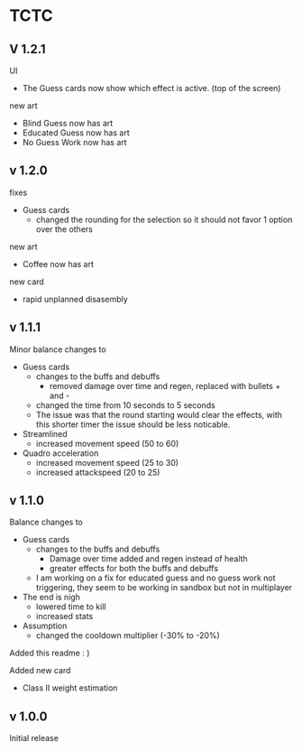# TCTC

## V 1.2.1

UI
- The Guess cards now show which effect is active. (top of the screen)

new art
- Blind Guess now has art
- Educated Guess now has art
- No Guess Work now has art

## v 1.2.0

fixes
- Guess cards
	- changed the rounding for the selection so it should not favor 1 option over the others


new art
- Coffee now has art

new card
- rapid unplanned disasembly



## v 1.1.1

Minor balance changes to
- Guess cards 
	- changes to the buffs and debuffs
		- removed damage over time and regen, replaced with bullets + and -
	- changed the time from 10 seconds to 5 seconds
	- The issue was that the round starting would clear the effects, with this shorter timer the issue should be less noticable.
- Streamlined
	- increased movement speed (50 to 60)
- Quadro acceleration
	- increased movement speed (25 to 30)
	- increased attackspeed (20 to 25)




## v 1.1.0 

Balance changes to
- Guess cards 
	- changes to the buffs and debuffs
		- Damage over time added and regen instead of health
		- greater effects for both the buffs and debuffs
	- I am working on a fix for educated guess and no guess work not triggering, they seem to be working in sandbox but not in multiplayer
- The end is nigh
	- lowered time to kill
	- increased stats
- Assumption
	- changed the cooldown multiplier (-30% to -20%)

Added this readme : )

Added new card

- Class II weight estimation
	




	


## v 1.0.0

Initial release